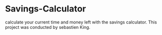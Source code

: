 # Savings-Calculator
calculate your current time and money left with the savings calculator.
This project was conducted by sebastien King.